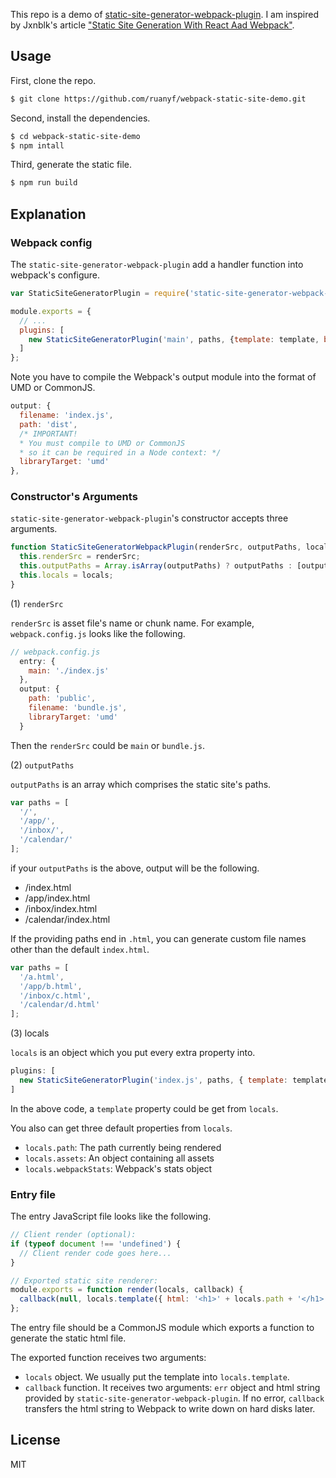 This repo is a demo of [static-site-generator-webpack-plugin](https://github.com/markdalgleish/static-site-generator-webpack-plugin). I am inspired by Jxnblk's article ["Static Site Generation With React Aad Webpack"](http://jxnblk.com/writing/posts/static-site-generation-with-react-and-webpack/).

## Usage

First, clone the repo.

```bash
$ git clone https://github.com/ruanyf/webpack-static-site-demo.git
```

Second, install the dependencies.

```bash
$ cd webpack-static-site-demo
$ npm intall
```

Third, generate the static file.

```bash
$ npm run build
```

## Explanation

### Webpack config

The `static-site-generator-webpack-plugin` add a handler function into webpack's configure.

```javascript
var StaticSiteGeneratorPlugin = require('static-site-generator-webpack-plugin');

module.exports = {
  // ...
  plugins: [
    new StaticSiteGeneratorPlugin('main', paths, {template: template, bundlejs: 'bundle.js'})
  ]
};
```

Note you have to compile the Webpack's output module into the format of UMD or CommonJS.

```javascript
output: {
  filename: 'index.js',
  path: 'dist',
  /* IMPORTANT!
  * You must compile to UMD or CommonJS
  * so it can be required in a Node context: */
  libraryTarget: 'umd'
},
```

### Constructor's Arguments

`static-site-generator-webpack-plugin`'s constructor accepts three arguments.

```javascript
function StaticSiteGeneratorWebpackPlugin(renderSrc, outputPaths, locals) {
  this.renderSrc = renderSrc;
  this.outputPaths = Array.isArray(outputPaths) ? outputPaths : [outputPaths];
  this.locals = locals;
}
```

(1) `renderSrc`

`renderSrc` is asset file's name or chunk name. For example, `webpack.config.js` looks like the following.

```javascript
// webpack.config.js
  entry: {
    main: './index.js'
  },
  output: {
    path: 'public',
    filename: 'bundle.js',
    libraryTarget: 'umd'
  }
```

Then the `renderSrc` could be `main` or `bundle.js`.

(2) `outputPaths`

`outputPaths` is an array which comprises the static site's paths.

```javascript
var paths = [
  '/',
  '/app/',
  '/inbox/',
  '/calendar/'
];
```

if your `outputPaths` is the above, output will be the following.

- /index.html
- /app/index.html
- /inbox/index.html
- /calendar/index.html

If the providing paths end in `.html`, you can generate custom file names other than the default `index.html`.

```javascript
var paths = [
  '/a.html',
  '/app/b.html',
  '/inbox/c.html',
  '/calendar/d.html'
];
```

(3) locals

`locals` is an object which you put every extra property into.

```javascript
plugins: [
  new StaticSiteGeneratorPlugin('index.js', paths, { template: template }),
]
```

In the above code, a `template` property could be get from `locals`.

You also can get three default properties from `locals`.

- `locals.path`: The path currently being rendered
- `locals.assets`: An object containing all assets
- `locals.webpackStats`: Webpack's stats object

### Entry file

The entry JavaScript file looks like the following.

```javascript
// Client render (optional):
if (typeof document !== 'undefined') {
  // Client render code goes here...
}

// Exported static site renderer:
module.exports = function render(locals, callback) {
  callback(null, locals.template({ html: '<h1>' + locals.path + '</h1>' }));
};
```

The entry file should be a CommonJS module which exports a function to generate the static html file.

The exported function receives two arguments: 

- `locals` object. We usually put the template into `locals.template`.
- `callback` function. It receives two arguments: `err` object and html string provided by `static-site-generator-webpack-plugin`. If no error, `callback` transfers the html string to Webpack to write down on hard disks later.

## License

MIT

